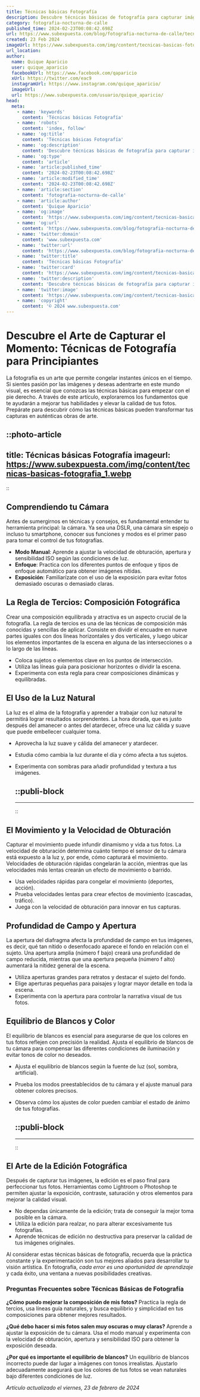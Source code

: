 ```yaml
---
title: Técnicas básicas Fotografía
description: Descubre técnicas básicas de fotografía para capturar imágenes increíbles. Consejos prácticos y sencillos para principiantes. ¡Mejora tus fotos ya!
category: fotografia-nocturna-de-calle
published_time: 2024-02-23T00:08:42.698Z
url: https://www.subexpuesta.com/blog/fotografia-nocturna-de-calle/tecnicas-basicas-fotografia
created: 23 Feb 2024
imageUrl: https://www.subexpuesta.com/img/content/tecnicas-basicas-fotografia_1.webp
url_location:
author:
  name: Quique Aparicio
  user: quique_aparicio
  facebookUrl: https://www.facebook.com/qaparicio
  xUrl: https://twitter.com/eac9
  instagramUrl: https://www.instagram.com/quique_aparicio/
  imageUrl: 
  url: https://www.subexpuesta.com/usuario/quique_aparicio/
head:
  meta:
    - name: 'keywords'
      content: 'Técnicas básicas Fotografía'
    - name: 'robots'
      content: 'index, follow'
    - name: 'og:title'
      content: 'Técnicas básicas Fotografía'
    - name: 'og:description'
      content: 'Descubre técnicas básicas de fotografía para capturar imágenes increíbles. Consejos prácticos y sencillos para principiantes. ¡Mejora tus fotos ya!'
    - name: 'og:type'
      content: 'article'
    - name: 'article:published_time'
      content: '2024-02-23T00:08:42.698Z'
    - name: 'article:modified_time'
      content: '2024-02-23T00:08:42.698Z'
    - name: 'article:section'
      content: 'fotografia-nocturna-de-calle'
    - name: 'article:author'
      content: 'Quique Aparicio'
    - name: 'og:image'
      content: 'https://www.subexpuesta.com/img/content/tecnicas-basicas-fotografia_1.webp'
    - name: 'og:url'
      content: 'https://www.subexpuesta.com/blog/fotografia-nocturna-de-calle/tecnicas-basicas-fotografia'
    - name: 'twitter:domain'
      content: 'www.subexpuesta.com'
    - name: 'twitter:url'
      content: 'https://www.subexpuesta.com/blog/fotografia-nocturna-de-calle/tecnicas-basicas-fotografia'
    - name: 'twitter:title'
      content: 'Técnicas básicas Fotografía'
    - name: 'twitter:card'
      content: 'https://www.subexpuesta.com/img/content/tecnicas-basicas-fotografia_1.webp'
    - name: 'twitter:description'
      content: 'Descubre técnicas básicas de fotografía para capturar imágenes increíbles. Consejos prácticos y sencillos para principiantes. ¡Mejora tus fotos ya!'
    - name: 'twitter:image'
      content: 'https://www.subexpuesta.com/img/content/tecnicas-basicas-fotografia_1.webp'
    - name: 'copyright'
      content: '© 2024 www.subexpuesta.com'
---
```

# Descubre el Arte de Capturar el Momento: Técnicas de Fotografía para Principiantes

La fotografía es un arte que permite congelar instantes únicos en el tiempo. Si sientes pasión por las imágenes y deseas adentrarte en este mundo visual, es esencial que conozcas las técnicas básicas para empezar con el pie derecho. A través de este artículo, exploraremos los fundamentos que te ayudarán a mejorar tus habilidades y elevar la calidad de tus fotos. Prepárate para descubrir cómo las técnicas básicas pueden transformar tus capturas en auténticas obras de arte.


::photo-article
---
title: Técnicas básicas Fotografía
imageurl: https://www.subexpuesta.com/img/content/tecnicas-basicas-fotografia_1.webp
---
::


## Comprendiendo tu Cámara

Antes de sumergirnos en técnicas y consejos, es fundamental entender tu herramienta principal: la cámara. Ya sea una DSLR, una cámara sin espejo o incluso tu smartphone, conocer sus funciones y modos es el primer paso para tomar el control de tus fotografías.

- **Modo Manual**: Aprende a ajustar la velocidad de obturación, apertura y sensibilidad ISO según las condiciones de luz.
- **Enfoque**: Practica con los diferentes puntos de enfoque y tipos de enfoque automático para obtener imágenes nítidas.
- **Exposición**: Familiarízate con el uso de la exposición para evitar fotos demasiado oscuras o demasiado claras.

## La Regla de Tercios: Composición Fotográfica

Crear una composición equilibrada y atractiva es un aspecto crucial de la fotografía. La regla de tercios es una de las técnicas de composición más conocidas y sencillas de aplicar. Consiste en dividir el encuadre en nueve partes iguales con dos líneas horizontales y dos verticales, y luego ubicar los elementos importantes de la escena en alguna de las intersecciones o a lo largo de las líneas.

- Coloca sujetos o elementos clave en los puntos de intersección.
- Utiliza las líneas guía para posicionar horizontes o dividir la escena.
- Experimenta con esta regla para crear composiciones dinámicas y equilibradas.

## El Uso de la Luz Natural

La luz es el alma de la fotografía y aprender a trabajar con luz natural te permitirá lograr resultados sorprendentes. La hora dorada, que es justo después del amanecer o antes del atardecer, ofrece una luz cálida y suave que puede embellecer cualquier toma.

- Aprovecha la luz suave y cálida del amanecer y atardecer.
- Estudia cómo cambia la luz durante el día y cómo afecta a tus sujetos.
- Experimenta con sombras para añadir profundidad y textura a tus imágenes.


  ::publi-block
  ---
  ---
  ::
  
  
## El Movimiento y la Velocidad de Obturación

Capturar el movimiento puede infundir dinamismo y vida a tus fotos. La velocidad de obturación determina cuánto tiempo el sensor de tu cámara está expuesto a la luz y, por ende, cómo capturará el movimiento. Velocidades de obturación rápidas congelarán la acción, mientras que las velocidades más lentas crearán un efecto de movimiento o barrido.

- Usa velocidades rápidas para congelar el movimiento (deportes, acción).
- Prueba velocidades lentas para crear efectos de movimiento (cascadas, tráfico).
- Juega con la velocidad de obturación para innovar en tus capturas.

## Profundidad de Campo y Apertura

La apertura del diafragma afecta la profundidad de campo en tus imágenes, es decir, qué tan nítido o desenfocado aparece el fondo en relación con el sujeto. Una apertura amplia (número f bajo) creará una profundidad de campo reducida, mientras que una apertura pequeña (número f alto) aumentará la nitidez general de la escena.

- Utiliza aperturas grandes para retratos y destacar el sujeto del fondo.
- Elige aperturas pequeñas para paisajes y lograr mayor detalle en toda la escena.
- Experimenta con la apertura para controlar la narrativa visual de tus fotos.

## Equilibrio de Blancos y Color

El equilibrio de blancos es esencial para asegurarse de que los colores en tus fotos reflejen con precisión la realidad. Ajusta el equilibrio de blancos de tu cámara para compensar las diferentes condiciones de iluminación y evitar tonos de color no deseados.

- Ajusta el equilibrio de blancos según la fuente de luz (sol, sombra, artificial).
- Prueba los modos preestablecidos de tu cámara y el ajuste manual para obtener colores precisos.
- Observa cómo los ajustes de color pueden cambiar el estado de ánimo de tus fotografías.


  ::publi-block
  ---
  ---
  ::
  
  
## El Arte de la Edición Fotográfica

Después de capturar tus imágenes, la edición es el paso final para perfeccionar tus fotos. Herramientas como Lightroom o Photoshop te permiten ajustar la exposición, contraste, saturación y otros elementos para mejorar la calidad visual.

- No dependas únicamente de la edición; trata de conseguir la mejor toma posible en la cámara.
- Utiliza la edición para realzar, no para alterar excesivamente tus fotografías.
- Aprende técnicas de edición no destructiva para preservar la calidad de tus imágenes originales.

Al considerar estas técnicas básicas de fotografía, recuerda que la práctica constante y la experimentación son tus mejores aliados para desarrollar tu visión artística. En fotografía, *cada error es una oportunidad de aprendizaje* y cada éxito, una ventana a nuevas posibilidades creativas.

### Preguntas Frecuentes sobre Técnicas Básicas de Fotografía

**¿Cómo puedo mejorar la composición de mis fotos?**
Practica la regla de tercios, usa líneas guía naturales, y busca equilibrio y simplicidad en tus composiciones para obtener mejores resultados.

**¿Qué debo hacer si mis fotos salen muy oscuras o muy claras?**
Aprende a ajustar la exposición de tu cámara. Usa el modo manual y experimenta con la velocidad de obturación, apertura y sensibilidad ISO para obtener la exposición deseada.

**¿Por qué es importante el equilibrio de blancos?**
Un equilibrio de blancos incorrecto puede dar lugar a imágenes con tonos irrealistas. Ajustarlo adecuadamente asegurará que los colores de tus fotos se vean naturales bajo diferentes condiciones de luz.

_Artículo actualizado el viernes, 23 de febrero de 2024_